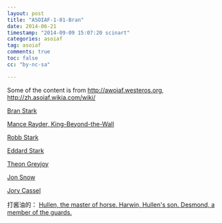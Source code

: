 ```yaml
---
layout: post
title: "ASOIAF-1-01-Bran"
date: 2014-06-21
timestamp: "2014-09-09 15:07:20 scinart"
categories: asoiaf
tag: asoiaf
comments: true
toc: false
cc: "by-nc-sa"

---
```


Some of the content is from <http://awoiaf.westeros.org>, <http://zh.asoiaf.wikia.com/wiki/>

<a href="http://zh.asoiaf.wikia.com/wiki/%E5%B8%83%E5%85%B0%C2%B7%E5%8F%B2%E5%A1%94%E5%85%8B"
   class="screenshot"
   rel="http://www.do-you-prefer.com/webroot/image/profil/bran_stark.jpg"
   title="Brandon Stark, typically called Bran 他大爷也叫Brandon Stark！">
  Bran Stark
</a>

<a href="http://zh.asoiaf.wikia.com/wiki/%E6%9B%BC%E6%96%AF%C2%B7%E9%9B%B7%E5%BE%B7"
   class="screenshot"
   rel="http://assets-s3.rollingstone.com/assets/images/list/306x306/ciaran-hinds-got-1364316899.jpg"
   title="Mance Rayder was once a man of the Nights Watch before breaking his vows and abandoning his post. He has since become extremely influential among the free folk, and is called the King-Beyond-the-Wall">
   Mance Rayder, King-Beyond-the-Wall
</a>

<a href="http://zh.asoiaf.wikia.com/wiki/%E7%BD%97%E6%9F%8F%C2%B7%E5%8F%B2%E5%A1%94%E5%85%8B"
   class="screenshot"
   rel="http://img3.wikia.nocookie.net/__cb20110622102932/gameofthrones/images/4/4b/Robb_1x01.png"
   title="Robb Stark is the eldest child of Eddard Stark and Catelyn Stark. ">
  Robb Stark
</a>

<a href="http://zh.asoiaf.wikia.com/wiki/%E8%89%BE%E5%BE%B7%C2%B7%E5%8F%B2%E5%A1%94%E5%85%8B"
   class="screenshot"
   rel="http://i.usatoday.net/life/_photos/2011/04/20/gameofthronesx-large.jpg"
   title="Eddard Stark, also affectionately called Ned, is the head of House Stark, Lord of Winterfell, and Warden of the North.">
  Eddard Stark
</a>

<a href="http://zh.asoiaf.wikia.com/wiki/%E5%B8%AD%E6%81%A9%C2%B7%E8%91%9B%E9%9B%B7%E4%B9%94%E4%BC%8A"
   class="screenshot"
   rel="http://t1.gstatic.com/images?q=tbn:ANd9GcR83OPHbERT58qWGctTbOy8-5mq3V3ppvMA86zdM9UrbXOGnyoQoA"
   title="Theon Greyjoy is a member of House Greyjoy and is the sole surviving son and heir apparent of Lord Balon Greyjoy. At the end of the Greyjoy Rebellion, Theon was taken as a hostage and ward to Lord Eddard Stark.">
  Theon Greyjoy
</a>

<a href="http://zh.asoiaf.wikia.com/wiki/%E7%90%BC%E6%81%A9%C2%B7%E9%9B%AA%E8%AF%BA"
   class="screenshot"
   rel="http://www.boomtron.com/wp-content/uploads/2011/09/game-of-thrones-hbo-jon-snow1.jpg"
   title="Jon Snow">
  Jon Snow
</a>


<a href="http://zh.asoiaf.wikia.com/wiki/%E4%B9%94%E9%87%8C%C2%B7%E5%87%AF%E7%B4%A2"
   class="screenshot"
   rel="http://img4.wikia.nocookie.net/__cb20120205135653/asoiaf/zh/images/thumb/1/1d/Jory_Cassel.png/250px-Jory_Cassel.png"
   title="Jory Cassel is a member of Eddard Stark's household, Captain of the Guards for House Stark.">
  Jory Cassel
</a>

打酱油的：
<a href="http://zh.asoiaf.wikia.com/wiki/%E8%83%A1%E4%BC%A6"
   class="screenshot"
   rel=""
   title="Hullen, the master of horse.">
  Hullen, the master of horse.
</a>
<a href="http://zh.asoiaf.wikia.com/wiki/%E5%93%88%E5%B0%94%E6%B8%A9"
   class="screenshot"
   rel=""
   title="Harwin, Hullen's son.">
  Harwin, Hullen's son.
</a>
<a href="http://zh.asoiaf.wikia.com/wiki/%E6%88%B4%E6%96%AF%E8%92%99"
   class="screenshot"
   rel=""
   title="Desmond is a member of the guards of Winterfell">
  Desmond, a member of the guards.
</a>









<!--
<a href=""
   class="screenshot"
   rel=""
   title="">
  name
</a>



-->
